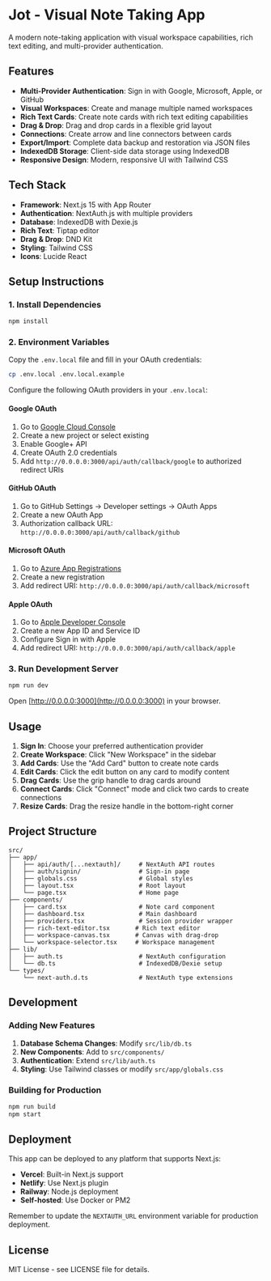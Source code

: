 # Jot - Visual Note Taking App

A modern note-taking application with visual workspace capabilities, rich text editing, and multi-provider authentication.

## Features

- **Multi-Provider Authentication**: Sign in with Google, Microsoft, Apple, or GitHub
- **Visual Workspaces**: Create and manage multiple named workspaces
- **Rich Text Cards**: Create note cards with rich text editing capabilities
- **Drag & Drop**: Drag and drop cards in a flexible grid layout
- **Connections**: Create arrow and line connectors between cards
- **Export/Import**: Complete data backup and restoration via JSON files
- **IndexedDB Storage**: Client-side data storage using IndexedDB
- **Responsive Design**: Modern, responsive UI with Tailwind CSS

## Tech Stack

- **Framework**: Next.js 15 with App Router
- **Authentication**: NextAuth.js with multiple providers
- **Database**: IndexedDB with Dexie.js
- **Rich Text**: Tiptap editor
- **Drag & Drop**: DND Kit
- **Styling**: Tailwind CSS
- **Icons**: Lucide React

## Setup Instructions

### 1. Install Dependencies

```bash
npm install
```

### 2. Environment Variables

Copy the `.env.local` file and fill in your OAuth credentials:

```bash
cp .env.local .env.local.example
```

Configure the following OAuth providers in your `.env.local`:

#### Google OAuth
1. Go to [Google Cloud Console](https://console.cloud.google.com/)
2. Create a new project or select existing
3. Enable Google+ API
4. Create OAuth 2.0 credentials
5. Add `http://0.0.0.0:3000/api/auth/callback/google` to authorized redirect URIs

#### GitHub OAuth
1. Go to GitHub Settings → Developer settings → OAuth Apps
2. Create a new OAuth App
3. Authorization callback URL: `http://0.0.0.0:3000/api/auth/callback/github`

#### Microsoft OAuth
1. Go to [Azure App Registrations](https://portal.azure.com/#blade/Microsoft_AAD_RegisteredApps)
2. Create a new registration
3. Add redirect URI: `http://0.0.0.0:3000/api/auth/callback/microsoft`

#### Apple OAuth
1. Go to [Apple Developer Console](https://developer.apple.com/)
2. Create a new App ID and Service ID
3. Configure Sign in with Apple
4. Add redirect URI: `http://0.0.0.0:3000/api/auth/callback/apple`

### 3. Run Development Server

```bash
npm run dev
```

Open [http://0.0.0.0:3000](http://0.0.0.0:3000) in your browser.

## Usage

1. **Sign In**: Choose your preferred authentication provider
2. **Create Workspace**: Click "New Workspace" in the sidebar
3. **Add Cards**: Use the "Add Card" button to create note cards
4. **Edit Cards**: Click the edit button on any card to modify content
5. **Drag Cards**: Use the grip handle to drag cards around
6. **Connect Cards**: Click "Connect" mode and click two cards to create connections
7. **Resize Cards**: Drag the resize handle in the bottom-right corner

## Project Structure

```
src/
├── app/
│   ├── api/auth/[...nextauth]/     # NextAuth API routes
│   ├── auth/signin/                # Sign-in page
│   ├── globals.css                 # Global styles
│   ├── layout.tsx                  # Root layout
│   └── page.tsx                    # Home page
├── components/
│   ├── card.tsx                    # Note card component
│   ├── dashboard.tsx               # Main dashboard
│   ├── providers.tsx               # Session provider wrapper
│   ├── rich-text-editor.tsx       # Rich text editor
│   ├── workspace-canvas.tsx       # Canvas with drag-drop
│   └── workspace-selector.tsx     # Workspace management
├── lib/
│   ├── auth.ts                     # NextAuth configuration
│   └── db.ts                       # IndexedDB/Dexie setup
└── types/
    └── next-auth.d.ts              # NextAuth type extensions
```

## Development

### Adding New Features

1. **Database Schema Changes**: Modify `src/lib/db.ts`
2. **New Components**: Add to `src/components/`
3. **Authentication**: Extend `src/lib/auth.ts`
4. **Styling**: Use Tailwind classes or modify `src/app/globals.css`

### Building for Production

```bash
npm run build
npm start
```

## Deployment

This app can be deployed to any platform that supports Next.js:

- **Vercel**: Built-in Next.js support
- **Netlify**: Use Next.js plugin
- **Railway**: Node.js deployment
- **Self-hosted**: Use Docker or PM2

Remember to update the `NEXTAUTH_URL` environment variable for production deployment.

## License

MIT License - see LICENSE file for details.
